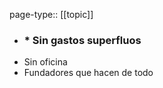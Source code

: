 page-type:: [[topic]]
- ### * Sin gastos superfluos
* Sin oficina
* Fundadores que hacen de todo



